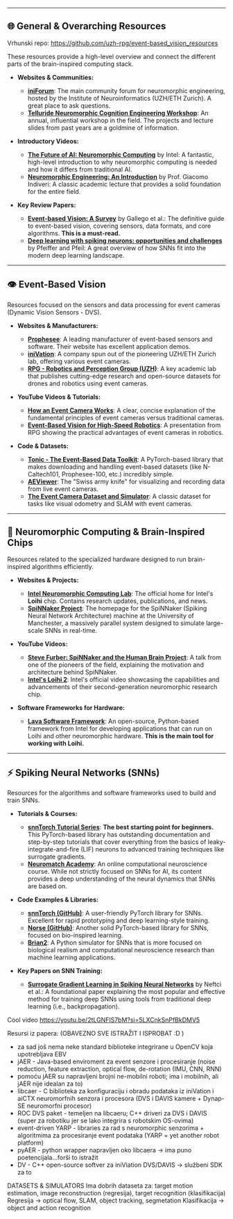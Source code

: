 -----

## 🌐 General & Overarching Resources

Vrhunski repo: https://github.com/uzh-rpg/event-based_vision_resources


These resources provide a high-level overview and connect the different parts of the brain-inspired computing stack.

  * **Websites & Communities:**

      * **[iniForum](https://www.google.com/search?q=https://forum.ini.uzh.ch/)**: The main community forum for neuromorphic engineering, hosted by the Institute of Neuroinformatics (UZH/ETH Zurich). A great place to ask questions.
      * **[Telluride Neuromorphic Cognition Engineering Workshop](https://www.google.com/search?q=https://telluride.ini.uzh.ch/)**: An annual, influential workshop in the field. The projects and lecture slides from past years are a goldmine of information.

  * **Introductory Videos:**

      * **[The Future of AI: Neuromorphic Computing](https://www.google.com/search?q=https://www.youtube.com/watch%3Fv%3DpiO0424a5I8)** by Intel: A fantastic, high-level introduction to why neuromorphic computing is needed and how it differs from traditional AI.
      * **[Neuromorphic Engineering: An Introduction](https://www.google.com/search?q=https://www.youtube.com/watch%3Fv%3D__LqA3-iG_o)** by Prof. Giacomo Indiveri: A classic academic lecture that provides a solid foundation for the entire field.

  * **Key Review Papers:**

      * **[Event-based Vision: A Survey](https://arxiv.org/abs/1904.08405)** by Gallego et al.: The definitive guide to event-based vision, covering sensors, data formats, and core algorithms. **This is a must-read.**
      * **[Deep learning with spiking neurons: opportunities and challenges](https://arxiv.org/abs/1812.01304)** by Pfeiffer and Pfeil: A great overview of how SNNs fit into the modern deep learning landscape.

-----

## 👁️ Event-Based Vision

Resources focused on the sensors and data processing for event cameras (Dynamic Vision Sensors - DVS).

  * **Websites & Manufacturers:**

      * **[Prophesee](https://www.prophesee.ai/)**: A leading manufacturer of event-based sensors and software. Their website has excellent application demos.
      * **[iniVation](https://inivation.com/)**: A company spun out of the pioneering UZH/ETH Zurich lab, offering various event cameras.
      * **[RPG - Robotics and Perception Group (UZH)](https://rpg.ifi.uzh.ch/research_dvs.html)**: A key academic lab that publishes cutting-edge research and open-source datasets for drones and robotics using event cameras.

  * **YouTube Videos & Tutorials:**

      * **[How an Event Camera Works](https://www.google.com/search?q=https://www.youtube.com/watch%3Fv%3DLAKk_2c7s5w)**: A clear, concise explanation of the fundamental principles of event cameras versus traditional cameras.
      * **[Event-Based Vision for High-Speed Robotics](https://www.google.com/search?q=https://www.youtube.com/watch%3Fv%3D1b5P3pI3a_Y)**: A presentation from RPG showing the practical advantages of event cameras in robotics.

  * **Code & Datasets:**

      * **[Tonic - The Event-Based Data Toolkit](https://github.com/neuromorphs/tonic)**: A PyTorch-based library that makes downloading and handling event-based datasets (like N-Caltech101, Prophesee-100, etc.) incredibly simple.
      * **[AEViewer](https://www.google.com/search?q=https://inivation.com/support/software/aeviewer/)**: The "Swiss army knife" for visualizing and recording data from live event cameras.
      * **[The Event Camera Dataset and Simulator](https://rpg.ifi.uzh.ch/davis_data.html)**: A classic dataset for tasks like visual odometry and SLAM with event cameras.

-----

## 🧠 Neuromorphic Computing & Brain-Inspired Chips

Resources related to the specialized hardware designed to run brain-inspired algorithms efficiently.

  * **Websites & Projects:**

      * **[Intel Neuromorphic Computing Lab](https://www.intel.com/content/www/us/en/research/neuromorphic-computing.html)**: The official home for Intel's **Loihi** chip. Contains research updates, publications, and news.
      * **[SpiNNaker Project](https://www.google.com/search?q=https://www.cs.man.ac.uk/spinnaker/)**: The homepage for the SpiNNaker (Spiking Neural Network Architecture) machine at the University of Manchester, a massively parallel system designed to simulate large-scale SNNs in real-time.

  * **YouTube Videos:**

      * **[Steve Furber: SpiNNaker and the Human Brain Project](https://www.google.com/search?q=https://www.youtube.com/watch%3Fv%3DI-S_4-yv8vA)**: A talk from one of the pioneers of the field, explaining the motivation and architecture behind SpiNNaker.
      * **[Intel's Loihi 2](https://www.google.com/search?q=https://www.youtube.com/watch%3Fv%3Dd_soXy41p2w)**: Intel's official video showcasing the capabilities and advancements of their second-generation neuromorphic research chip.

  * **Software Frameworks for Hardware:**

      * **[Lava Software Framework](https://github.com/lava-nc/lava)**: An open-source, Python-based framework from Intel for developing applications that can run on Loihi and other neuromorphic hardware. **This is the main tool for working with Loihi.**

-----

## ⚡ Spiking Neural Networks (SNNs)

Resources for the algorithms and software frameworks used to build and train SNNs.

  * **Tutorials & Courses:**

      * **[snnTorch Tutorial Series](https://snntorch.readthedocs.io/en/latest/tutorials/index.html)**: **The best starting point for beginners.** This PyTorch-based library has outstanding documentation and step-by-step tutorials that cover everything from the basics of leaky-integrate-and-fire (LIF) neurons to advanced training techniques like surrogate gradients.
      * **[Neuromatch Academy](https://neuromatch.io/)**: An online computational neuroscience course. While not strictly focused on SNNs for AI, its content provides a deep understanding of the neural dynamics that SNNs are based on.

  * **Code Examples & Libraries:**

      * **[snnTorch (GitHub)](https://github.com/jeshraghian/snntorch)**: A user-friendly PyTorch library for SNNs. Excellent for rapid prototyping and deep learning-style training.
      * **[Norse (GitHub)](https://github.com/norse/norse)**: Another solid PyTorch-based library for SNNs, focused on bio-inspired learning.
      * **[Brian2](https://briansimulator.org/)**: A Python simulator for SNNs that is more focused on biological realism and computational neuroscience research than machine learning applications.

  * **Key Papers on SNN Training:**

      * **[Surrogate Gradient Learning in Spiking Neural Networks](https://arxiv.org/abs/1901.09948)** by Neftci et al.: A foundational paper explaining the most popular and effective method for training deep SNNs using tools from traditional deep learning (i.e., backpropagation).


Cool video
https://youtu.be/2tLGNFlS7bM?si=5LXCnkSnPfBkDMV5

Resursi iz papera: (OBAVEZNO SVE ISTRAŽIT I ISPROBAT :D )
- za sad još nema neke standard biblioteke integrirane u OpenCV koja upotrebljava EBV
- jAER - Java-based enviroment za event senzore i procesiranje (noise reduction, feature extraction, optical flow, de-rotation (IMU, CNN, RNN)
- pomoću jAER su napravljeni brojni ne-mobilni roboti; ima i mobilnih, ali jAER nije idealan za to)
- libcaer - C biblioteka za konfiguraciju i obradu podataka iz iniVation i aiCTX neuromorfnih senzora i procesora (DVS i DAVIS kamere + Dynap-SE neuromorfni procesor)
- ROC DVS paket - temeljen na libcaeru; C++ driveri za DVS i DAVIS (super za robotiku jer se lako integrira s robotskim OS-ovima)
- event-driven YARP - libraries za rad s neuromorphic senzorima + algoritmima za procesiranje event podataka (YARP = yet another robot platform)
- pyAER - python wrapper napravljen oko libcaera -> ima puno poetencijala...forši to istražit
- DV - C++ open-source softver za iniViation DVS/DAVIS -> službeni SDK za to

DATASETS & SIMULATORS
Ima dobrih dataseta za: target motion estimation, image reconstruction (regresija), target recognition (klasifikacija)
Regresija -> optical flow, SLAM, object tracking, segmetation
Klasifikacija -> object and action recognition

